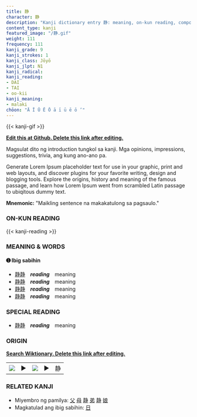 ```yaml
---
title: 静
character: 静
description: "Kanji dictionary entry 静: meaning, on-kun reading, compounds, origin, related kanji"
content_type: kanji
featured_image: "/静.gif"
weight: 111
frequency: 111
kanji_grade: 9
kanji_strokes: 1
kanji_class: Jōyō
kanji_jlpt: N1
kanji_radical: 
kanji_reading: 
- DAI
- TAI
- oo-kii
kanji_meaning:
- malaki
chōon: "Ā Ī Ū Ē Ō ā ī ū ē ō ’"
---
```

[//]: # (Don't edit the line below. Kanji animated GIF code is automatically generated.)
{{< kanji-gif >}}

[//]: # (Edit below this line.)

**[Edit this at Github. Delete this link after editing.](https://github.com/tim0g/tim/tree/main/content/kanji/静/index.md)**

Magsulat dito ng introduction tungkol sa kanji. Mga opinions, impressions, suggestions, trivia, ang kung ano-ano pa.

Generate Lorem Ipsum placeholder text for use in your graphic, print and web layouts, and discover plugins for your favorite writing, design and blogging tools. Explore the origins, history and meaning of the famous passage, and learn how Lorem Ipsum went from scrambled Latin passage to ubiqitous dummy text.
 
**Mnemonic:** "Maikling sentence na makakatulong sa pagsaulo."

### ON-KUN READING

[//]: # (Don't edit the line below. ON-KUN READING code is automatically generated.)
{{< kanji-reading >}}

### MEANING & WORDS

#### ➊ **Ibig sabihin**
  - [静](../静)[静](../静)　***reading***　meaning
  - [静](../静)[静](../静)　***reading***　meaning
  - [静](../静)[静](../静)　***reading***　meaning
  - [静](../静)[静](../静)　***reading***　meaning

### SPECIAL READING
  - [静](../静)[静](../静)　***reading***　meaning

### ORIGIN

**[Search Wiktionary. Delete this link after editing.](https://wiktionary.org/wiki/静)**
<table class="kanji-table"><tr><td>
<img src="60px-静-bronze.svg.png">
</td><td>▶</td><td>
<img src="60px-静-oracle.svg.png">
</td><td>▶</td>
<td class="kanji-origin">静</td>
</tr></table>

### RELATED KANJI
- Miyembro ng pamilya: [父](../父) [母](../母) [静](../静) [弟](../弟) [静](../静) [娘](../娘)
- Magkatulad ang ibig sabihin: [日](../日)
